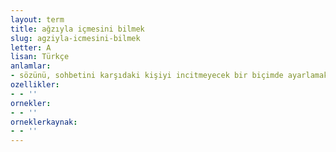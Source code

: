 ```yaml
---
layout: term
title: ağzıyla içmesini bilmek
slug: agziyla-icmesini-bilmek
letter: A
lisan: Türkçe
anlamlar:
- sözünü, sohbetini karşıdaki kişiyi incitmeyecek bir biçimde ayarlamak
ozellikler:
- - ''
ornekler:
- - ''
orneklerkaynak:
- - ''
---
```

